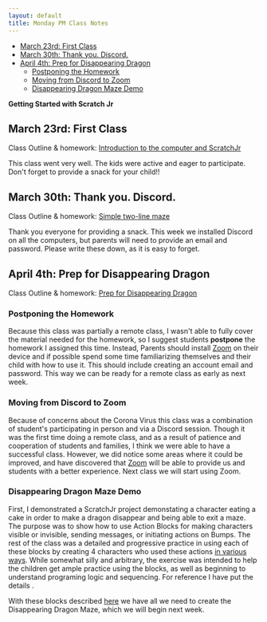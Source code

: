```yaml
---
layout: default
title: Monday PM Class Notes
---
```

* [March 23rd: First Class](#march-23rd-first-class)
* [March 30th: Thank you. Discord.](#march-30th-thank-you-discord)
* [April 4th: Prep for Disappearing Dragon](#april-4th-prep-for-disappearing-dragon)
  * [Postponing the Homework](#postponing-the-homework)
  * [Moving from Discord to Zoom](#moving-from-discord-to-zoom)
  * [Disappearing Dragon Maze Demo](#disappearing-dragon-maze-demo)


**Getting Started with Scratch Jr**

## March 23rd: First Class

Class Outline & homework: [Introduction to the computer and ScratchJr](../lessons/jc_a_001.html)


This class went very well. The kids were active and eager to participate. Don't forget to provide a snack for your child!!


## March 30th: Thank you. Discord.

Class Outline & homework: [Simple two-line maze](../lessons/jc_a_002.html)

Thank you everyone for providing a snack. This week we installed Discord on all the computers, but parents will need to provide an email and password. Please write these down, as it is easy to forget.

## April 4th: Prep for Disappearing Dragon

Class Outline & homework: [Prep for Disappearing Dragon](../lessons/jc_a_003.html)


### Postponing the Homework

Because this class was partially a remote class, I wasn't able to fully cover the material needed for the homework, so I suggest students **postpone** the homework I assigned this time. Instead, Parents should install [Zoom](https://zoom.us/) on their device and if possible spend some time familiarizing themselves and their child with how to use it. This should include creating an account email and password. This way we can be ready for a remote class as early as next week.

### Moving from Discord to Zoom

Because of concerns about the Corona Virus this class was a combination of student's participating in person and via a Discord session. Though it was the first time doing a remote class, and as a result of patience and cooperation of students and families, I think we were able to have a successful class. However, we did notice some areas where it could be improved, and have discovered that [Zoom](https://zoom.us/)  will be able to provide us and students with a better experience. Next class we will start using Zoom. 

### Disappearing Dragon Maze Demo

First, I demonstrated a ScratchJr project demonstating a character eating a cake in order to make a dragon disappear and being able to exit a maze. The purpose was to show how to use Action Blocks for making characters visible or invisible, sending messages, or initiating actions on Bumps. The rest of the class was a detailed and progressive practice in using each of these blocks by creating 4 characters who used these actions [in various ways](./../lessons/jc_a_003.md). While somewhat silly and arbitrary, the exercise was intended to help the children get ample practice using the blocks, as well as beginning to understand programing logic and sequencing. For reference I have put the details .


With these blocks described [here](./../lessons/jc_a_003.html) we have all we need to create the Disappearing Dragon Maze, which we will begin next week.
